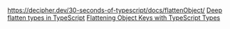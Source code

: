 https://decipher.dev/30-seconds-of-typescript/docs/flattenObject/
[Deep flatten types in TypeScript](https://blog.swmansion.com/deep-flatten-typescript-type-c0d123028d82)
[Flattening Object Keys with TypeScript Types](https://www.raygesualdo.com/posts/flattening-object-keys-with-typescript-types/)

